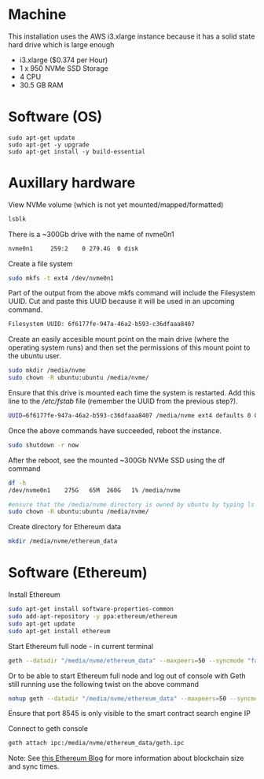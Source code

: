 # Machine
This installation uses the AWS i3.xlarge instance because it has a solid state hard drive which is large enough
- i3.xlarge ($0.374 per Hour)
- 1 x 950 NVMe SSD Storage
- 4 CPU
- 30.5 GB RAM

# Software (OS)
```
sudo apt-get update
sudo apt-get -y upgrade
sudo apt-get install -y build-essential
```

# Auxillary hardware
View NVMe volume (which is not yet mounted/mapped/formatted)
```bash
lsblk
```
There is a ~300Gb drive with the name of nvme0n1
```bash
nvme0n1     259:2    0 279.4G  0 disk 
```
Create a file system
```bash
sudo mkfs -t ext4 /dev/nvme0n1 
```
Part of the output from the above mkfs command will include the Filesystem UUID. Cut and paste this UUID because it will be used in an upcoming command.
```bash
Filesystem UUID: 6f6177fe-947a-46a2-b593-c36dfaaa8407
```
Create an easily accesible mount point on the main drive (where the operating system runs) and then set the permissions of this mount point to the ubuntu user.
```bash
sudo mkdir /media/nvme
sudo chown -R ubuntu:ubuntu /media/nvme/
```
Ensure that this drive is mounted each time the system is restarted. Add this line to the */etc/fstab* file (remember the UUID from the previous step?).
```bash
UUID=6f6177fe-947a-46a2-b593-c36dfaaa8407 /media/nvme ext4 defaults 0 0
```
Once the above commands have succeeded, reboot the instance.
```bash
sudo shutdown -r now
```
After the reboot, see the mounted ~300Gb NVMe SSD using the df command
```bash
df -h
/dev/nvme0n1    275G   65M  260G   1% /media/nvme
```
```bash
#ensure that the /media/nvme directory is owned by ubuntu by typing ls -la /media/nvme If it is not then type the following command
sudo chown -R ubuntu:ubuntu /media/nvme/
```
Create directory for Ethereum data
```bash
mkdir /media/nvme/ethereum_data
```
# Software (Ethereum)
Install Ethereum
```bash
sudo apt-get install software-properties-common
sudo add-apt-repository -y ppa:ethereum/ethereum
sudo apt-get update
sudo apt-get install ethereum
```

Start Ethereum full node - in current terminal
```bash
geth --datadir "/media/nvme/ethereum_data" --maxpeers=50 --syncmode "full" --rpc --rpcport "8545" --rpcaddr "0.0.0.0" --rpccorsdomain "*" --cache 4096
```

Or to be able to start Ethereum full node and log out of console with Geth still running use the following twist on the above command

```bash
nohup geth --datadir "/media/nvme/ethereum_data" --maxpeers=50 --syncmode "full" --rpc --rpcport "8545" --rpcaddr "0.0.0.0" --rpccorsdomain "*" --cache 4096 >/dev/null 2>&1 &
```

Ensure that port 8545 is only visible to the smart contract search engine IP

Connect to geth  console
```bash
geth attach ipc:/media/nvme/ethereum_data/geth.ipc 
```

Note: See [this Ethereum Blog](https://blog.ethereum.org/2019/07/10/geth-v1-9-0/) for more information about blockchain size and sync times.
